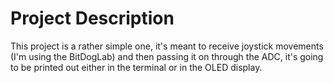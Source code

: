 # Project Description

  This project is a rather simple one, it's meant to receive joystick movements (I'm using the BitDogLab) and then passing it on through the ADC, it's going to be printed out either in the terminal or in the OLED display.
